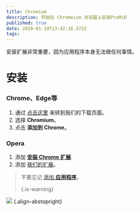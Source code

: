 ```yaml
---
title: Chromium
description: 开始在 Chromeium 浏览器上安装PreMiD
published: true
date: 2020-01-19T23:42:16.572Z
tags:
---
```


安装扩展非常重要，因为应用程序本身无法做任何事情。

# 安装
### Chrome、Edge等
1. 通过 [点击这里](https://premid.app/downloads) 来转到我们的下载页面。
2. 选择 **Chromium**。
3. 点击 **添加到 Chrome**。

### Opera
1. 添加 **[安装 Chrome 扩展](https://addons.opera.com/en/extensions/details/install-chrome-extensions/)**.
2. 添加 [我们的扩展](https://premid.app/downloads)。

> 不要忘记 [添加 **应用程序**](/install)。 
> 
> {.is-warning}

![](https://img.icons8.com/color/2x/chrome.png) {.align-abstopright}